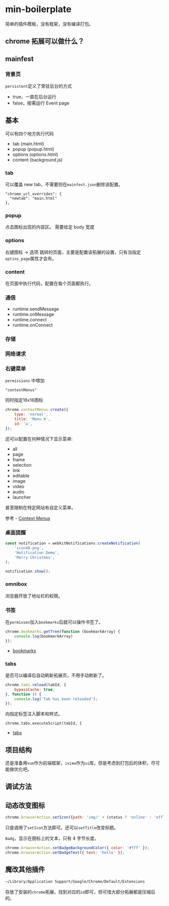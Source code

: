 # min-boilerplate

简单的插件模板，没有框架，没有编译打包。

## chrome 拓展可以做什么？

## mainfest

### 背景页

`persistent`定义了常驻后台的方式
- true，一直在后台运行
- false，按需运行 Event page


## 基本

可以有四个地方执行代码

- tab   (main.html)
- popup     (popup.html)
- options   (options.html)
- content   (background.js)

### tab

可以覆盖 new tab，不需要则在`mainfest.json`删除该配置。

```
"chrome_url_overrides": {
  "newtab": "main.html"
},
```

### popup

点击图标出现的内容区。
需要给定 body 宽度


### options

右键图标 -> 选项 跳转的页面，主要是配置该拓展的设置，只有当指定`optins_page`属性才会有。

### content

在页面中执行代码，配置在每个页面都执行。

### 通信

- runtime.sendMessage
- runtime.onMessage
- runtime.connect
- runtime.onConnect

### 存储



### 网络请求

### 右键菜单

`permissions` 中增加

```
"contextMenus"
```

同时指定16x16图标

```javascript
chrome.contextMenus.create({
    type: 'normal',
    title: 'Menu A',
    id: 'a',
});
```

还可以配置在何种情况下显示菜单:

- all
- page
- frame
- selection
- link
- editable
- image
- video
- audio
- launcher

甚至限制在特定网站有自定义菜单。

参考 - [Context Menus](http://open.chrome.360.cn/extension_dev/contextMenus.html)

### 桌面提醒

```javascript
const notification = webkitNotifications.createNotification(
    'icon48.png',
    'Notification Demo',
    'Merry Christmas',
);

notification.show();
```

### omnibox

浏览器开放了地址栏的权限。

### 书签

在`permisson`加入`bookmarks`后就可以操作书签了。

```javascript
chrome.bookmarks.getTree(function (bookmarkArray) {
    console.log(bookmarkArray)
});
```

- [bookmarks](https://developer.chrome.com/extensions/bookmarks)

### tabs

是否可以编译后自动刷新拓展页，不用手动刷新了。

```javascript
chrome.tabs.reload(tabId, {
    bypassCache: true,
}, function () {
    console.log('Tab has been reloaded');
});
```

向指定标签注入脚本和样式。

```
chrome.tabs.executeScript(tabId, {

```

- [tabs](https://developer.chrome.com/extensions/tabs)

## 项目结构

还是准备用`vue`作为前端框架，`iview`作为`ui`库，但是考虑到打包后的体积，尽可能做优化吧。

## 调试方法

## 动态改变图标

```javascript
chrome.browserAction.setIcon({path: 'img/' + (status ? 'online' : 'offline')});
```

只是调用了`setIcon`方法即可。还可以`setTitle`改变标题。

`Badg`，显示在图标上的文本，只有 4 字节长度。

```javascript
chrome.browserAction.setBadgeBackgroundColor({ color: '#fff' });
chrome.browserAction.setBadgeText({ text: 'hello' });
```


## 魔改其他插件

```bash
~/Library/Application Support/Google/Chrome/Default/Extensions
```
存放了安装的`chrome`拓展，找到对应的`id`即可，但可惜大部分拓展都是压缩后的。

